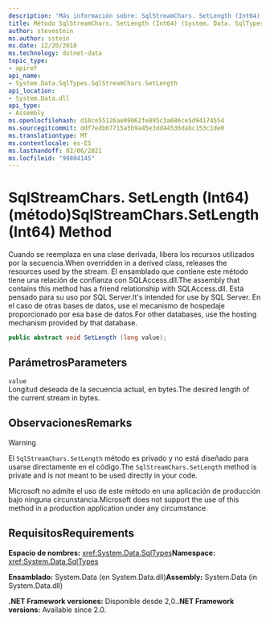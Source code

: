 ```yaml
---
description: 'Más información sobre: SqlStreamChars. SetLength (Int64) (método)'
title: Método SqlStreamChars. SetLength (Int64) (System. Data. SqlTypes)
author: stevestein
ms.author: sstein
ms.date: 12/20/2018
ms.technology: dotnet-data
topic_type:
- apiref
api_name:
- System.Data.SqlTypes.SqlStreamChars.SetLength
api_location:
- System.Data.dll
api_type:
- Assembly
ms.openlocfilehash: d10ce55126ae09062fe895c3a686ce5d94174554
ms.sourcegitcommit: ddf7edb67715a5b9a45e3dd44536dabc153c1de0
ms.translationtype: MT
ms.contentlocale: es-ES
ms.lasthandoff: 02/06/2021
ms.locfileid: "99804145"
---
```

# <a name="sqlstreamcharssetlengthint64-method"></a><span data-ttu-id="a8ab5-103">SqlStreamChars. SetLength (Int64) (método)</span><span class="sxs-lookup"><span data-stu-id="a8ab5-103">SqlStreamChars.SetLength(Int64) Method</span></span>

<span data-ttu-id="a8ab5-104">Cuando se reemplaza en una clase derivada, libera los recursos utilizados por la secuencia.</span><span class="sxs-lookup"><span data-stu-id="a8ab5-104">When overridden in a derived class, releases the resources used by the stream.</span></span> <span data-ttu-id="a8ab5-105">El ensamblado que contiene este método tiene una relación de confianza con SQLAccess.dll.</span><span class="sxs-lookup"><span data-stu-id="a8ab5-105">The assembly that contains this method has a friend relationship with SQLAccess.dll.</span></span> <span data-ttu-id="a8ab5-106">Está pensado para su uso por SQL Server.</span><span class="sxs-lookup"><span data-stu-id="a8ab5-106">It's intended for use by SQL Server.</span></span> <span data-ttu-id="a8ab5-107">En el caso de otras bases de datos, use el mecanismo de hospedaje proporcionado por esa base de datos.</span><span class="sxs-lookup"><span data-stu-id="a8ab5-107">For other databases, use the hosting mechanism provided by that database.</span></span>

```csharp
public abstract void SetLength (long value);
```

## <a name="parameters"></a><span data-ttu-id="a8ab5-108">Parámetros</span><span class="sxs-lookup"><span data-stu-id="a8ab5-108">Parameters</span></span>

`value`\
<span data-ttu-id="a8ab5-109">Longitud deseada de la secuencia actual, en bytes.</span><span class="sxs-lookup"><span data-stu-id="a8ab5-109">The desired length of the current stream in bytes.</span></span>

## <a name="remarks"></a><span data-ttu-id="a8ab5-110">Observaciones</span><span class="sxs-lookup"><span data-stu-id="a8ab5-110">Remarks</span></span>

> [!WARNING]
> <span data-ttu-id="a8ab5-111">El `SqlStreamChars.SetLength` método es privado y no está diseñado para usarse directamente en el código.</span><span class="sxs-lookup"><span data-stu-id="a8ab5-111">The `SqlStreamChars.SetLength` method is private and is not meant to be used directly in your code.</span></span>
>
> <span data-ttu-id="a8ab5-112">Microsoft no admite el uso de este método en una aplicación de producción bajo ninguna circunstancia.</span><span class="sxs-lookup"><span data-stu-id="a8ab5-112">Microsoft does not support the use of this method in a production application under any circumstance.</span></span>

## <a name="requirements"></a><span data-ttu-id="a8ab5-113">Requisitos</span><span class="sxs-lookup"><span data-stu-id="a8ab5-113">Requirements</span></span>

<span data-ttu-id="a8ab5-114">**Espacio de nombres:** <xref:System.Data.SqlTypes></span><span class="sxs-lookup"><span data-stu-id="a8ab5-114">**Namespace:** <xref:System.Data.SqlTypes></span></span>

<span data-ttu-id="a8ab5-115">**Ensamblado:** System.Data (en System.Data.dll)</span><span class="sxs-lookup"><span data-stu-id="a8ab5-115">**Assembly:** System.Data (in System.Data.dll)</span></span>

<span data-ttu-id="a8ab5-116">**.NET Framework versiones:** Disponible desde 2,0.</span><span class="sxs-lookup"><span data-stu-id="a8ab5-116">**.NET Framework versions:** Available since 2.0.</span></span>
